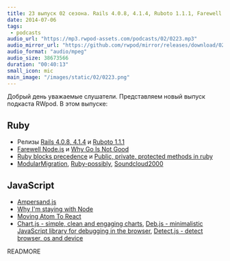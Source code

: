 ```yaml
---
title: 23 выпуск 02 сезона. Rails 4.0.8, 4.1.4, Ruboto 1.1.1, Farewell Node.js, Ruby-possibly, Ampersand.js, Deb.js, Detect.js и прочее
date: 2014-07-06
tags:
 - podcasts
audio_url: "https://mp3.rwpod-assets.com/podcasts/02/0223.mp3"
audio_mirror_url: "https://github.com/rwpod/mirror/releases/download/02.23/0223.mp3"
audio_format: "audio/mpeg"
audio_size: 38673566
duration: "00:40:13"
small_icon: mic
main_image: "/images/static/02/0223.png"
---
```


Добрый день уважаемые слушатели. Представляем новый выпуск подкаста RWpod. В этом выпуске:

## Ruby

 - Релизы [Rails 4.0.8, 4.1.4](http://weblog.rubyonrails.org/2014/7/2/Rails_4_0_8_and_4_1_4_have_been_released/) и [Ruboto 1.1.1](http://ruboto.org/news/2014/07/01/Ruboto-1.1.1-release-doc.html)
 - [Farewell Node.js](https://medium.com/code-adventures/4ba9e7f3e52b) и [Why Go Is Not Good](http://yager.io/programming/go.html)
 - [Ruby blocks precedence](http://blog.plataformatec.com.br/2014/07/ruby-blocks-precedence/) и [Public, private, protected methods in ruby](http://dev.mikamai.com/post/90363293164/rubyjuice-public-private-protected-methods-in-ruby)
 - [ModularMigration](https://github.com/swordray/modular_migration), [Ruby-possibly](https://github.com/rap1ds/ruby-possibly), [Soundcloud2000](https://github.com/grobie/soundcloud2000/)

## JavaScript

 - [Ampersand.js](http://ampersandjs.com/)
 - [Why I'm staying with Node](https://medium.com/@ded/why-im-staying-with-node-e6fd3be62e34)
 - [Moving Atom To React](http://blog.atom.io/2014/07/02/moving-atom-to-react.html)
 - [Chart.js - simple, clean and engaging charts](http://www.chartjs.org/), [Deb.js - minimalistic JavaScript library for debugging in the browser](https://github.com/krasimir/deb.js), [Detect.js - detect browser, os and device](https://github.com/darcyclarke/Detect.js)

READMORE

